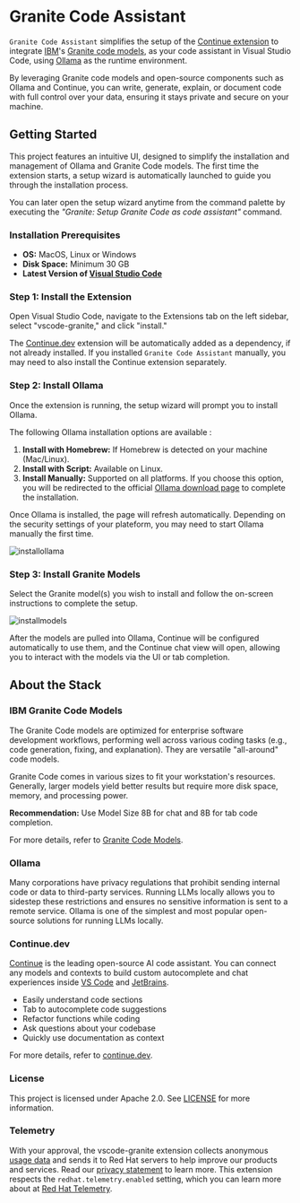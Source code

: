 # Granite Code Assistant

`Granite Code Assistant` simplifies the setup of the [Continue extension](https://marketplace.visualstudio.com/items?itemName=Continue.continue) to integrate [IBM](https://www.ibm.com/)'s [Granite code models](https://github.com/ibm-granite/granite-code-models), as your code assistant in Visual Studio Code, using [Ollama](https://ollama.com/) as the runtime environment.

By leveraging Granite code models and open-source components such as Ollama and Continue, you can write, generate, explain, or document code with full control over your data, ensuring it stays private and secure on your machine.

## Getting Started

This project features an intuitive UI, designed to simplify the installation and management of Ollama and Granite Code models. The first time the extension starts, a setup wizard is automatically launched to guide you through the installation process.

You can later open the setup wizard anytime from the command palette by executing the *"Granite: Setup Granite Code as code assistant"* command.

### Installation Prerequisites

- **OS:** MacOS, Linux or Windows
- **Disk Space:** Minimum 30 GB
- **Latest Version of [Visual Studio Code](https://code.visualstudio.com/)**

### Step 1: Install the Extension

Open Visual Studio Code, navigate to the Extensions tab on the left sidebar, select "vscode-granite," and click "install."

The [Continue.dev](https://continue.dev/) extension will be automatically added as a dependency, if not already installed. If you installed `Granite Code Assistant` manually, you may need to also install the Continue extension separately.

### Step 2: Install Ollama

Once the extension is running, the setup wizard will prompt you to install Ollama.

The following Ollama installation options are available :

1. **Install with Homebrew:** If Homebrew is detected on your machine (Mac/Linux).
2. **Install with Script:** Available on Linux.
3. **Install Manually:** Supported on all platforms. If you choose this option, you will be redirected to the official [Ollama download page](https://ollama.com/download) to complete the installation.

Once Ollama is installed, the page will refresh automatically. Depending on the security settings of your plateform, you may need to start Ollama manually the first time.

![installollama](media/installollama.gif)

### Step 3: Install Granite Models

Select the Granite model(s) you wish to install and follow the on-screen instructions to complete the setup.

![installmodels](media/installmodels.gif)

After the models are pulled into Ollama, Continue will be configured automatically to use them, and the Continue chat view will open, allowing you to interact with the models via the UI or tab completion.

## About the Stack

### IBM Granite Code Models

The Granite Code models are optimized for enterprise software development workflows, performing well across various coding tasks (e.g., code generation, fixing, and explanation). They are versatile "all-around" code models.

Granite Code comes in various sizes to fit your workstation's resources. Generally, larger models yield better results but require more disk space, memory, and processing power.

**Recommendation:** Use Model Size 8B for chat and 8B for tab code completion.

For more details, refer to [Granite Code Models](https://github.com/ibm-granite/granite-code-models).

### Ollama

Many corporations have privacy regulations that prohibit sending internal code or data to third-party services. Running LLMs locally allows you to sidestep these restrictions and ensures no sensitive information is sent to a remote service. Ollama is one of the simplest and most popular open-source solutions for running LLMs locally.

### Continue.dev

[Continue](https://docs.continue.dev) is the leading open-source AI code assistant. You can connect any models and contexts to build custom autocomplete and chat experiences inside [VS Code](https://marketplace.visualstudio.com/items?itemName=Continue.continue) and [JetBrains](https://plugins.jetbrains.com/plugin/22707-continue-extension).

- Easily understand code sections
- Tab to autocomplete code suggestions
- Refactor functions while coding
- Ask questions about your codebase
- Quickly use documentation as context

For more details, refer to [continue.dev](https://github.com/continuedev/continue).

### License

This project is licensed under Apache 2.0. See [LICENSE](LICENSE) for more information.

### Telemetry

With your approval, the vscode-granite extension collects anonymous [usage data](USAGE_DATA.md) and sends it to Red Hat servers to help improve our products and services. Read our [privacy statement](https://developers.redhat.com/article/tool-data-collection) to learn more. This extension respects the `redhat.telemetry.enabled` setting, which you can learn more about at [Red Hat Telemetry](https://github.com/redhat-developer/vscode-redhat-telemetry#how-to-disable-telemetry-reporting).